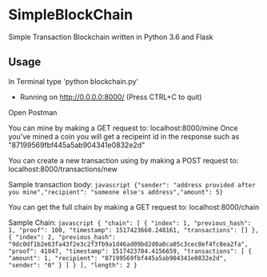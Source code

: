 # SimpleBlockChain
Simple Transaction Blockchain written in Python 3.6 and Flask

## Usage
In Terminal type 'python blockchain.py'
* Running on http://0.0.0.0:8000/ (Press CTRL+C to quit)

Open Postman

You can mine by making a GET request to: localhost:8000/mine
Once you've mined a coin you will get a recipeint id in the response such as "87199569fbf445a5ab904341e0832e2d"

You can create a new transaction using by making a POST request to: localhost:8000/transactions/new

  Sample transaction body:
    ```javascript
    {"sender": "address provided after you mine","recipient": "someone else's address","amount": 5}
    ```
 
 You can get the full chain by making a GET request to: localhost:8000/chain
 
   Sample Chain:
     ```javascript
     {
         "chain": [
             {
                 "index": 1,
                 "previous_hash": 1,
                 "proof": 100,
                 "timestamp": 1517423660.248161,
                 "transactions": []
             },
             {
                 "index": 2,
                 "previous_hash": "9dc0df1b2e63fa43f2e3c2f3fb9a1d46ad09bd2d0a0ca05c3cec8ef4fc8ea2fa",
                 "proof": 41047,
                 "timestamp": 1517423704.4156659,
                 "transactions": [
                     {
                         "amount": 1,
                         "recipient": "87199569fbf445a5ab904341e0832e2d",
                         "sender": "0"
                     }
                 ]
             }
        ],
        "length": 2
    }
    ```
